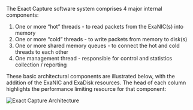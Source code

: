 The Exact Capture software system comprises 4 major internal components:

1. One or more “hot” threads - to read packets from the ExaNIC(s) into memory
2. One or more “cold” threads - to write packets from memory to disk(s)
3. One or more shared memory queues - to connect the hot and cold threads to each other
4. One management thread - responsible for control and statistics collection / reporting

These basic architectural components are illustrated below, with the addition of the ExaNIC and ExaDisk resources.
The head of each column highlights the performance limiting resource for that component:

![Exact Capture Architecture](img/exact-capture-arch.png)
           
